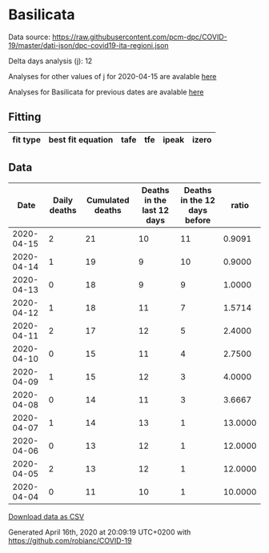 # Basilicata

Data source: https://raw.githubusercontent.com/pcm-dpc/COVID-19/master/dati-json/dpc-covid19-ita-regioni.json

Delta days analysis (j): 12

Analyses for other values of j for 2020-04-15 are avalable [here](../2020-04-15/README.md)

Analyses for Basilicata for previous dates are avalable [here](../README.md)

## Fitting 
|fit type|best fit equation|tafe|tfe|ipeak|izero|
|-------|-----|--------|------|---|---|

## Data
|Date|Daily deaths|Cumulated deaths|Deaths in the last 12 days|Deaths in the 12 days before|ratio|
|----|----------|-----------|-------|--------------------|-----|
|2020-04-15|2|21|10|11|0.9091|
|2020-04-14|1|19|9|10|0.9000|
|2020-04-13|0|18|9|9|1.0000|
|2020-04-12|1|18|11|7|1.5714|
|2020-04-11|2|17|12|5|2.4000|
|2020-04-10|0|15|11|4|2.7500|
|2020-04-09|1|15|12|3|4.0000|
|2020-04-08|0|14|11|3|3.6667|
|2020-04-07|1|14|13|1|13.0000|
|2020-04-06|0|13|12|1|12.0000|
|2020-04-05|2|13|12|1|12.0000|
|2020-04-04|0|11|10|1|10.0000|

[Download data as CSV](COVID-19_basilicata_j12_2020-04-15.csv)

Generated April 16th, 2020 at 20:09:19 UTC+0200 with https://github.com/robianc/COVID-19
